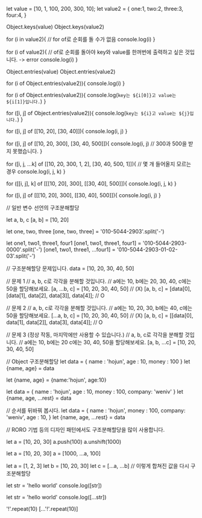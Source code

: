 
let value = [10, 1, 100, 200, 300, 10];
let value2 = {
    one:1,
    two:2,
    three:3,
    four:4,
}

Object.keys(value)
Object.keys(value2)

for (i in value2){ // for of로 순회를 돌 수가 없음
    console.log(i)
}

for (i of value2){    // of로 순회를 돌아야 key와 value를 한꺼번에 출력하고 싶은 것입니다. -> error
    console.log(i)
}

Object.entries(value)
Object.entries(value2)

for (i of Object.entries(value2)){ 
    console.log(i)
}

for (i of Object.entries(value2)){ 
    console.log(`key는 ${i[0]}고 value는 ${i[1]}입니다.`)
}

for ([i, j] of Object.entries(value2)){ 
    console.log(`key는 ${i}고 value는 ${j}입니다.`)
}

for ([i, j] of [[10, 20], [30, 40]]){ 
    console.log(i, j)
}

for ([i, j] of [[10, 20, 300], [30, 40, 500]]){ 
    console.log(i, j) // 300과 500을 받지 못했습니다.
}

for ([i, j, ...k] of [[10, 20, 300, 1, 2], [30, 40, 500, 1]]){ // 몇 개 들어올지 모르는 경우
    console.log(i, j, k)
}

for ([[i, j], k] of [[[10, 20], 300], [[30, 40], 500]]){ 
    console.log(i, j, k)
}

for ([i, j] of [[[10, 20], 300], [[30, 40], 500]]){ 
    console.log(i, j)
}

// 일반 변수 선언의 구조분해할당

let a, b, c
[a, b] = [10, 20]

let one, two, three
[one, two, three] = '010-5044-2903'.split('-')

let one1, two1, three1, four1
[one1, two1, three1, four1] = '010-5044-2903-0000'.split('-')
[one1, two1, three1, ...four1] = '010-5044-2903-01-02-03'.split('-')

// 구조분해할당 문제입니다.
data = [10, 20, 30, 40, 50]

// 문제 1 
// a, b, c로 각각을 분해할 것입니다.
// a에는 10, b에는 20, 30, 40, c에는 50을 할당해보세요.
[a, ...b, c] = [10, 20, 30, 40, 50] // (X)
[a, b, c] = [data[0], [data[1], data[2], data[3]], data[4]]; // O

// 문제 2
// a, b, c로 각각을 분해할 것입니다.
// a에는 10, 20, 30, b에는 40, c에는 50을 할당해보세요.
[...a, b, c] = [10, 20, 30, 40, 50] // (X)
[a, b, c] = [[data[0], data[1], data[2]], data[3], data[4]]; // O

// 문제 3 (정상 작동, 마지막에만 사용할 수 있습니다.)
// a, b, c로 각각을 분해할 것입니다.
// a에는 10, b에는 20 c에는 30, 40, 50을 할당해보세요.
[a, b, ...c] = [10, 20, 30, 40, 50]

// Object 구조분해할당
let data = {
    name : 'hojun',
    age : 10,
    money : 100
}
let {name, age} = data

let {name, age} = {name:'hojun', age:10}


let data = {
    name : 'hojun',
    age : 10,
    money : 100,
    company: 'weniv'
}
let {name, age, ...rest} = data

// 순서를 뒤바꿔 봅시다.
let data = {
    name : 'hojun',
    money : 100,
    company: 'weniv',
    age : 10,
}
let {name, age, ...rest} = data

// RORO 기법 등의 디자인 패턴에서도 구조분해할당을 많이 사용합니다.

let a = [10, 20, 30]
a.push(100)
a.unshift(1000)

let a = [10, 20, 30]
a = [1000, ...a, 100]

let a = [1, 2, 3]
let b = [10, 20, 30]
let c = [...a, ...b] // 이렇게 합쳐진 값을 다시 구조분해할당

let str = 'hello world'
console.log([str])

let str = 'hello world'
console.log([...str])

'!'.repeat(10)
[...'!'.repeat(10)]
